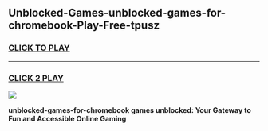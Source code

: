 
## Unblocked-Games-unblocked-games-for-chromebook-Play-Free-tpusz
<h3>
<a href="https://premium76.site?title=unblocked-games-for-chromebook&ref=21A">CLICK TO PLAY</a></h3>
<hr>

<h3>
<a href="https://premium76.site?title=unblocked-games-for-chromebook&ref=21A">CLICK 2 PLAY</a>
  
</h3>

<a href="https://premium76.site?title=unblocked-games-for-chromebook&ref=21A"><img src="https://clearcache.store/games.png"></a>


**unblocked-games-for-chromebook games unblocked: Your Gateway to Fun and Accessible Online Gaming**
